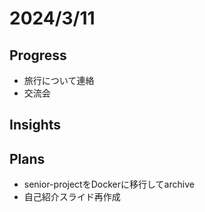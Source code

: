 # 2024/3/11

## Progress

- 旅行について連絡
- 交流会

## Insights

## Plans

- senior-projectをDockerに移行してarchive
- 自己紹介スライド再作成
